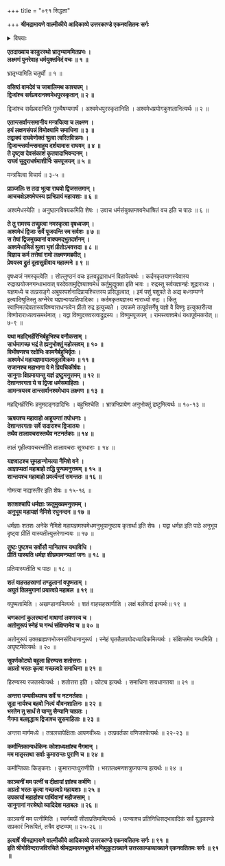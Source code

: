 +++
title = "०९१ सिद्धता"

+++
**श्रीमद्रामायणे वाल्मीकीये आदिकाव्ये उत्तरकाण्डे एकनवतितमः सर्गः**


<details><summary>विषयाः</summary>

रामेण लक्ष्मण-मुखाद्  
वसिष्ठाद्य्-आह्वानेन तैः सहाश्व-मेध-करण--निर्धारण-पूर्वकं  
लक्ष्मणं प्रति यज्ञ-शाला-निर्मापण--  
सुग्रीव-विभीषणाद्य्-आनयन--  
यागीय-सामग्री-संपादनादि-चोदना ॥ १ ॥
</details>


**एतदाख्याय काकुत्स्थो भ्रातृभ्याममितप्रभः ।  
लक्ष्मणं पुनरेवाह धर्मयुक्तमिदं वचः ॥ १ ॥**

भ्रातृभ्यामिति चतुर्थी ॥ १ ॥

**वसिष्ठं वामदेवं च जाबालिमथ काश्यपम् ।  
द्विजांश्च सर्वप्रवरानश्वमेधपुरस्कृतान् ॥ २ ॥**

द्विजांश्च सर्वप्रवरानिति गुरुवैषम्यमार्षं । अश्वमेधपुरस्कृतानिति । अश्वमेधप्रयोगकुशलानित्यर्थः ॥ २ ॥

**एतान्त्सर्वान्त्समानीय मन्त्रयित्वा च लक्ष्मण ।  
हयं लक्षणसंपन्नं विमोक्ष्यामि समाधिना ॥ ३ ॥  
तद्वाक्यं राघवेणोक्तं श्रुत्वा त्वरितविक्रमः ।  
द्विजान्त्सर्वान्त्समाहूय दर्शयामास राघवम् ॥ ४ ॥  
ते दृष्ट्वा देवसंकाशं कृतपादाभिवन्दनम् ।  
राघवं सुदुराधर्षमाशीर्भिः समपूजयन् ॥ ५ ॥**

मन्त्रयित्वा विचार्य ॥ ३-५ ॥

**प्राञ्जलिः स तदा भूत्वा राघवो द्विजसत्तमान् ।  
आचचक्षेऽश्वमेघस्य ह्यभिप्रायं महायशाः ॥ ६ ॥**

अश्वमेधस्येति । अनुष्ठानविषयकमिति शेषः । उवाच धर्मसंयुक्तमश्वमेधाश्रितं वच इति च पाठः ॥ ६ ॥

**ते तु रामस्य तच्छ्रुत्वा नमस्कृत्वा वृषध्वजम् ।  
अश्वमेधं द्विजाः सर्वे पूजयन्ति स्म सर्वशः ॥ ७ ॥  
स तेषां द्विजमुख्यानां वाक्यमद्भुतदर्शनम् ।  
अश्वमेधाश्रितं श्रुत्वा भृशं प्रीतोऽभवत्तदा ॥ ८ ॥  
विज्ञाय कर्म तत्तेषां रामो लक्ष्मणमब्रवीत् ।  
प्रेषयस्व द्रुतं दूतासुग्रीवाय महात्मने ॥ ९ ॥**

वृषध्वजं नमस्कृत्वेति । सोल्लुण्ठनं वचः इलवद्रुद्राराधनं विहायेत्यर्थः । कर्दमकृतयागस्येवास्य रुद्रात्प्रयोजनगन्धाभावात् परदेवतामुद्दिश्याश्वमेधं कर्तुमुद्युक्ता इति भावः । रुद्रस्तु सर्वयज्ञानर्हः शूद्राराध्यः । यज्ञमध्ये च तत्प्रसङ्गे अबुपस्पर्शनादिप्रायश्चित्तस्य प्रसिद्धत्वात् । इमं पशुं पशुपते ते अद्य बध्नाम्यग्ने इत्यादिश्रुतिस्तु अग्नेरेव यज्ञान्वयप्रतिपादिका । कर्दमकृतयज्ञस्य नाराध्यो रुद्रः । किंतु स्वाभिमतदेवतारूपविष्ण्वाराधनत्वेन प्रीतो रुद्र इत्युच्यते । उपक्रमे तत्पूर्वसर्गेषु यज्ञो वै विष्णुः इत्युक्तरीत्या विष्णोराराध्यत्वसमर्थनात् । यद्वा विष्णुदत्तवरत्वाद्रुद्रस्य । विष्णुमपूजयन् । रामस्त्वश्वमेधं यथापूर्वमकरोत् ॥ ७-९ ॥

**यथा महद्भिर्हरिभिर्बहुभिश्च वनौकसाम् ।  
सार्धमागच्छ भद्रं ते ह्यनुभोक्तुं महोत्सवम् ॥ १० ॥  
विभीषणश्च रक्षोभिः कामगैर्बहुभिर्वृतः ।  
अश्वमेधं महायज्ञमायात्वतुलविक्रमः ॥ ११ ॥  
राजानश्च महाभागा ये मे प्रियचिकीर्षवः ।  
सानुगाः क्षिप्रमायान्तु यज्ञं द्रष्टुमनुत्तमम् ॥ १२ ॥  
देशान्तरगता ये च द्विजा धर्मसमाहिताः ।  
आमन्त्रयस्व तान्त्सर्वानश्वमेधाय लक्ष्मण ॥ १३ ॥**

महद्भिर्हरिभिः हनुमदङ्गदादिभिः । बहुभिश्चेति । भ्रात्रभिप्रायेण अनुभोक्तुं द्रष्टुमित्यर्थः ॥ १०-१३ ॥

**ऋषयश्च महावाहो आहूयन्तां तपोधनाः ।  
देशान्तरगताः सर्वे सदाराश्च द्विजातयः ।  
तथैव तालावचरास्तथैव नटनर्तकाः ॥ १४ ॥**

तालं गृहीत्वावचरन्तीति तालावचराः सूत्रधाराः ॥ १४ ॥

**यज्ञवाटश्च सुमहान्गोमत्या नैमिशे वने ।  
आज्ञाप्यतां महाबाहो तद्धि पुण्यमनुत्तमम् ॥ १५ ॥  
शान्तयश्च महाबाहो प्रवर्त्यन्तां समन्ततः ॥ १६ ॥**

गोमत्या नद्यास्तीर इति शेषः ॥ १५-१६ ॥

**शतशश्चापि धर्मज्ञाः क्रतुमुख्यमनुत्तमम् ।  
अनुभूय महायज्ञं नैमिशे रघुनन्दन ॥ १७ ॥**

धर्मज्ञाः शतशः अनेके नैमिशे महायज्ञमश्वमेधमनुभूयानुष्ठाय कृतार्था इति शेषः । यद्वा धर्मज्ञ इति पाठे अनुभूय दृष्ट्वा प्रीतिं यास्यतीत्युत्तरेणान्वयः ॥ १७ ॥

**तुष्टः पुष्टश्च सर्वोसौ मानितश्च यथाविधि ।  
प्रीतिं यास्यति धर्मज्ञ शीघ्रमामन्त्र्यतां जनः ॥ १८ ॥**

प्रतियास्यतीति च पाठः ॥ १८ ॥

**शतं वाहसहस्राणां तण्डुलानां वपुष्मताम् ।  
अयुतं तिलमुगानां प्रयात्वग्रे महाबल ॥ १९ ॥**

वपुष्मतामिति । अखण्डानामित्यर्थः । शतं वाहसहस्राणीति । लक्षं बलीवर्दा इत्यर्थः॥ १९ ॥

**चणकानां कुलस्थानां माषाणां लवणस्य च ।  
अतोनुरूपं स्नेहं च गन्धं संक्षिप्तमेव च ॥ २० ॥**

अतोनुरूपं उक्तब्राह्मणभोजनसंविधानानुरूपं । स्नेहं घृततैलपयोदध्यादिकमित्यर्थः । संक्षिप्तमेव गन्धमिति । अघृष्टमेवेत्यर्थः ॥ २० ॥

**सुवर्णकोट्यो बहुला हिरण्यस शतोत्तराः ।  
अग्रतो भरतः कृत्वा गच्छत्वग्रे समाधिना ॥ २१ ॥**

हिरण्यस्य रजतस्येत्यर्थः । शतोत्तरा इति । कोट्य इत्यर्थः । समाधिना सावधानतया ॥ २१ ॥

**अन्तरा पण्यवीथ्यश्च सर्वे च नटनर्तकाः ।  
सूदा नार्यश्च बहवो नित्यं यौवनशालिनः ॥ २२ ॥  
भरतेन तु सार्धं ते यान्तु सैन्यानि चाग्रतः ।  
नैगमा बलवृद्धाश्र द्विजाश्च सुसमाहिताः ॥ २३ ॥**

अन्तरा मार्गमध्ये । तत्रलचापेक्षिताः आपणवीथ्यः । तत्प्रवर्तका वणिजश्चेत्यर्थः ॥ २२-२३ ॥

**कर्मान्तिकान्वर्धकिनः कोशाध्यक्षांश्च नैगमान् ।  
मम मातृस्तथा सर्वाः कुमारान्तः पुराणि च ॥ २४ ॥**

कर्मान्तिकाः किङ्कराः । कुमारान्तःपुराणीति । भरतलक्ष्मणशत्रुघ्नपत्न्य इत्यर्थः ॥ २४ ॥

**काञ्चनीं मम पत्नीं च दीक्षायां ज्ञांश्च कर्मणि ।  
अग्रतो भरतः कृत्वा गच्छत्वग्रे महायशाः ॥ २५ ॥  
उपकार्या महार्हाश्च पार्थिवानां महौजसाम् ।  
सानुगानां नरश्रेष्ठो व्यादिदेश महाबलः ॥ २६ ॥**

काञ्चनीं मम पत्नीमिति । स्वर्णमयीं सीताप्रतिमामित्यर्थः । पत्न्याश्च प्रतिनिधिसद्भावादिकं सर्वं युद्धकाण्डे सप्रकारं निरूपितं, तत्रैव द्रष्टव्यम् ॥ २५-२६ ॥

**इत्यार्षे श्रीमद्रामायणे वाल्मीकीये आदिकाव्ये उत्तरकाण्डे एकनवतितमः सर्गः ॥ ९१ ॥  
इति श्रीगोविन्दराजविरचिते श्रीमद्रामायणभूषणे मणिमुकुटाख्याने उत्तरकाण्डव्याख्याने एकनवतितमः सर्गः ॥ ९१ ॥**
